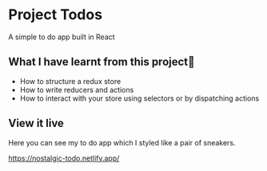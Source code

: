 # Project Todos
A simple to do app built in React 

## What I have learnt from this project🧠

- How to structure a redux store
- How to write reducers and actions
- How to interact with your store using selectors or by dispatching actions

## View it live
Here you can see my to do app which I styled like a pair of sneakers. 

https://nostalgic-todo.netlify.app/
